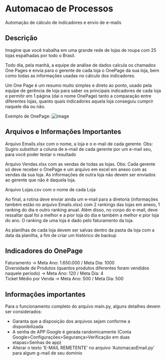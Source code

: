 # Automacao de Processos
 Automação de cálculo de indicadores e envio de e-mails

## Descrição
Imagine que você trabalha em uma grande rede de lojas de roupa com 25 lojas espalhadas por todo o Brasil.

Todo dia, pela manhã, a equipe de análise de dados calcula os chamados One Pages e envia para o gerente de cada loja o OnePage da sua loja, bem como todas as informações usadas no cálculo dos indicadores.

Um One Page é um resumo muito simples e direto ao ponto, usado pela equipe de gerência de loja para saber os principais indicadores de cada loja e permitir em 1 página (daí o nome OnePage) tanto a comparação entre diferentes lojas, quanto quais indicadores aquela loja conseguiu cumprir naquele dia ou não.

Exemplo de OnePage:
![image](https://github.com/IgorVillela/Automacao-de-Processos/assets/127359783/9eb976cd-8457-4a15-9bdd-c90f79cc42ed)

## Arquivos e Informações Importantes
Arquivo Emails.xlsx com o nome, a loja e o e-mail de cada gerente. Obs: Sugiro substituir a coluna de e-mail de cada gerente por um e-mail seu, para você poder testar o resultado

Arquivo Vendas.xlsx com as vendas de todas as lojas. Obs: Cada gerente só deve receber o OnePage e um arquivo em excel em anexo com as vendas da sua loja. As informações de outra loja não devem ser enviados ao gerente que não é daquela loja.

Arquivo Lojas.csv com o nome de cada Loja

Ao final, a rotina deve enviar ainda um e-mail para a diretoria (informações também estão no arquivo Emails.xlsx) com 2 rankings das lojas em anexo, 1 ranking do dia e outro ranking anual. Além disso, no corpo do e-mail, deve ressaltar qual foi a melhor e a pior loja do dia e também a melhor e pior loja do ano. O ranking de uma loja é dado pelo faturamento da loja.

As planilhas de cada loja devem ser salvas dentro da pasta da loja com a data da planilha, a fim de criar um histórico de backup

## Indicadores do OnePage
Faturamento -> Meta Ano: 1.650.000 / Meta Dia: 1000 <br>
Diversidade de Produtos (quantos produtos diferentes foram vendidos naquele período) -> Meta Ano: 120 / Meta Dia: 4 <br>
Ticket Médio por Venda -> Meta Ano: 500 / Meta Dia: 500 <br>

## Informações importantes
Para o funcionamento completo do arquivo main.py, alguns detalhes devem ser considerados:
- Garanta que a disposição dos arquivos sejam conforme a disponibilizada
- A senha de APP Google é gerada randomicamente (Conta Google>Configurações>Segurança>Verificação em duas etapas>Senhas de app)
- Alterar o texto 'E-MAIL REMETENTE' no arquivo 'AutomacaoEmail.py' para algum g-mail de seu domínio
